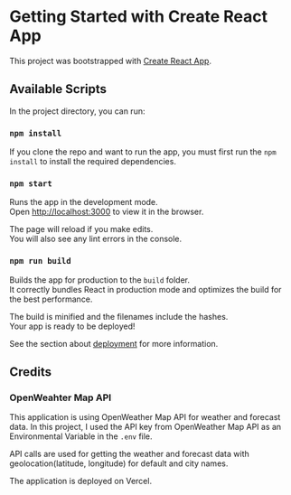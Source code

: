 # Getting Started with Create React App

This project was bootstrapped with [Create React App](https://github.com/facebook/create-react-app).

## Available Scripts

In the project directory, you can run:

### `npm install`

If you clone the repo and want to run the app, you must first run the `npm install` to install the required dependencies.

### `npm start`

Runs the app in the development mode.\
Open [http://localhost:3000](http://localhost:3000) to view it in the browser.

The page will reload if you make edits.\
You will also see any lint errors in the console.

### `npm run build`

Builds the app for production to the `build` folder.\
It correctly bundles React in production mode and optimizes the build for the best performance.

The build is minified and the filenames include the hashes.\
Your app is ready to be deployed!

See the section about [deployment](https://facebook.github.io/create-react-app/docs/deployment) for more information.

## Credits

### OpenWeahter Map API

This application is using OpenWeather Map API for weather and forecast data.
In this project, I used the API key from OpenWeather Map API as an Environmental Variable in the `.env` file.

API calls are used for getting the weather and forecast data with geolocation(latitude, longitude) for default and city names.

The application is deployed on Vercel.

